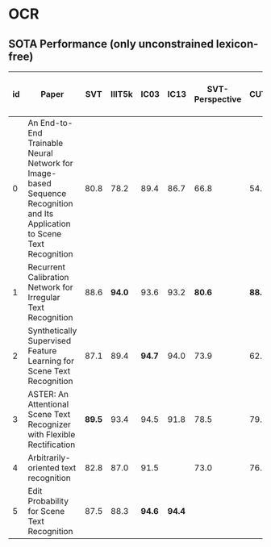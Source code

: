 # OCR
## SOTA Performance (only unconstrained lexicon-free)
| id | Paper | SVT | IIIT5k | IC03 | IC13 | SVT-Perspective | CUTE80 | IC15 | Total-Text (multi-oriented) | Total-Text (curved) | 
| --- | --- | --- | --- |--- |--- |--- |--- |--- |--- |--- |
| 0 | An End-to-End Trainable Neural Network for Image-based Sequence Recognition and Its Application to Scene Text Recognition | 80.8 |  78.2 | 89.4 |  86.7 | 66.8 | 54.9 |
| 1 |  Recurrent Calibration Network for Irregular Text Recognition           | 88.6 | **94.0** | 93.6 | 93.2 | **80.6** | **88.5** | **77.1** | **76.3** | **66.7** |
| 2 | Synthetically Supervised Feature Learning for Scene Text Recognition    | 87.1 | 89.4 | **94.7** | 94.0 | 73.9 | 62.5 | 
| 3 | ASTER: An Attentional Scene Text Recognizer with Flexible Rectification | **89.5** | 93.4 | 94.5 | 91.8 | 78.5 | 79.5 | 76.1 | 
| 4 | Arbitrarily-oriented text recognition | 82.8 | 87.0 | 91.5 |  | 73.0 | 76.8 | 68.2 |
| 5 | Edit Probability for Scene Text Recognition | 87.5| 88.3 | **94.6** | **94.4**  | | | 73.9 |
